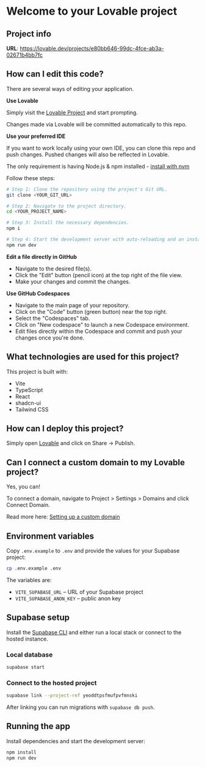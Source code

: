 # Welcome to your Lovable project

## Project info

**URL**: https://lovable.dev/projects/e80bb646-99dc-4fce-ab3a-02671b4bb7fc

## How can I edit this code?

There are several ways of editing your application.

**Use Lovable**

Simply visit the [Lovable Project](https://lovable.dev/projects/e80bb646-99dc-4fce-ab3a-02671b4bb7fc) and start prompting.

Changes made via Lovable will be committed automatically to this repo.

**Use your preferred IDE**

If you want to work locally using your own IDE, you can clone this repo and push changes. Pushed changes will also be reflected in Lovable.

The only requirement is having Node.js & npm installed - [install with nvm](https://github.com/nvm-sh/nvm#installing-and-updating)

Follow these steps:

```sh
# Step 1: Clone the repository using the project's Git URL.
git clone <YOUR_GIT_URL>

# Step 2: Navigate to the project directory.
cd <YOUR_PROJECT_NAME>

# Step 3: Install the necessary dependencies.
npm i

# Step 4: Start the development server with auto-reloading and an instant preview.
npm run dev
```

**Edit a file directly in GitHub**

- Navigate to the desired file(s).
- Click the "Edit" button (pencil icon) at the top right of the file view.
- Make your changes and commit the changes.

**Use GitHub Codespaces**

- Navigate to the main page of your repository.
- Click on the "Code" button (green button) near the top right.
- Select the "Codespaces" tab.
- Click on "New codespace" to launch a new Codespace environment.
- Edit files directly within the Codespace and commit and push your changes once you're done.

## What technologies are used for this project?

This project is built with:

- Vite
- TypeScript
- React
- shadcn-ui
- Tailwind CSS

## How can I deploy this project?

Simply open [Lovable](https://lovable.dev/projects/e80bb646-99dc-4fce-ab3a-02671b4bb7fc) and click on Share -> Publish.

## Can I connect a custom domain to my Lovable project?

Yes, you can!

To connect a domain, navigate to Project > Settings > Domains and click Connect Domain.

Read more here: [Setting up a custom domain](https://docs.lovable.dev/tips-tricks/custom-domain#step-by-step-guide)

## Environment variables

Copy `.env.example` to `.env` and provide the values for your Supabase project:

```sh
cp .env.example .env
```

The variables are:

- `VITE_SUPABASE_URL` – URL of your Supabase project
- `VITE_SUPABASE_ANON_KEY` – public anon key

## Supabase setup

Install the [Supabase CLI](https://supabase.com/docs/guides/cli) and either run a local stack or connect to the hosted instance.

### Local database

```sh
supabase start
```

### Connect to the hosted project

```sh
supabase link --project-ref yeoddtpsfmufpvfmnski
```

After linking you can run migrations with `supabase db push`.

## Running the app

Install dependencies and start the development server:

```sh
npm install
npm run dev
```
